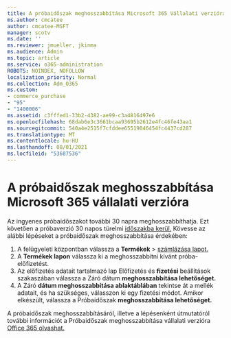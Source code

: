 ```yaml
---
title: A próbaidőszak meghosszabbítása Microsoft 365 Vállalati verzióra
ms.author: cmcatee
author: cmcatee-MSFT
manager: scotv
ms.date: ''
ms.reviewer: jmueller, jkinma
ms.audience: Admin
ms.topic: article
ms.service: o365-administration
ROBOTS: NOINDEX, NOFOLLOW
localization_priority: Normal
ms.collection: Adm_O365
ms.custom:
- commerce_purchase
- "95"
- "1400006"
ms.assetid: c3fffed1-33b2-4382-ae99-c3a4816497e6
ms.openlocfilehash: 68dab6e3c3661bcaa93695b2612e4fc46fe43aa1
ms.sourcegitcommit: 540a4e2515f7cfddee65519046454fc4437cd287
ms.translationtype: MT
ms.contentlocale: hu-HU
ms.lasthandoff: 08/01/2021
ms.locfileid: "53687536"
---
```

# <a name="extend-your-trial-for-microsoft-365-for-business"></a>A próbaidőszak meghosszabbítása Microsoft 365 vállalati verzióra

Az ingyenes próbaidőszakot további 30 napra meghosszabbíthatja. Ezt követően a próbaverzió 30 napos türelmi [időszakba kerül.](/alchemyinsights/grace-period-for-microsoft-365-free-trial) Kövesse az alábbi lépéseket a próbaidőszak meghosszabbítása érdekében:
  
1. A felügyeleti központban válassza a **Termékek** \> [számlázása lapot.](https://go.microsoft.com/fwlink/p/?linkid=842054)
2. A **Termékek lapon** válassza ki a meghosszabbítni kívánt próba-előfizetést.
3. Az előfizetés adatait tartalmazó lap Előfizetés és **fizetési** beállítások szakaszában válassza a Záró dátum **meghosszabbítása lehetőséget.**
4. A Záró **dátum meghosszabbítása ablaktáblában** tekintse át a mellék adatait, és ha szükséges, válasszon ki egy fizetési módot. Amikor elkészült, válassza a Próbaidőszak **meghosszabbítása lehetőséget.**

A próbaidőszak meghosszabbításáról, illetve a lépésenként útmutatóról további információt a Próbaidőszak meghosszabbítása vállalati verzióra [Office 365 olvashat.](/microsoft-365/commerce/extend-your-trial)
